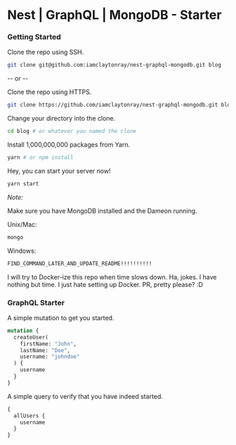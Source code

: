 # Nest | GraphQL | MongoDB - Starter

### Getting Started

Clone the repo using SSH.
```sh
git clone git@github.com:iamclaytonray/nest-graphql-mongodb.git blog
```

-- or --

Clone the repo using HTTPS.
```sh
git clone https://github.com/iamclaytonray/nest-graphql-mongodb.git blog
```

Change your directory into the clone.
```sh
cd blog # or whatever you named the clone
```

Install 1,000,000,000 packages from Yarn.
```sh
yarn # or npm install
```

Hey, you can start your server now!
```sh
yarn start
```

*Note:*

Make sure you have MongoDB installed and the Dameon running.

Unix/Mac:
```sh
mongo
```

Windows:
```sh
FIND_COMMAND_LATER_AND_UPDATE_README!!!!!!!!!!
```

I will try to Docker-ize this repo when time slows down. Ha, jokes. I have nothing but time. I just hate setting up Docker. PR, pretty please? :D

### GraphQL Starter

A simple mutation to get you started.
```graphql
mutation {
  createUser(
    firstName: "John",
    lastName: "Doe",
    username: "johndoe"
  ) {
    username
  }
}
```

A simple query to verify that you have indeed started.
```graphql
{
  allUsers {
    username
  }
}
```